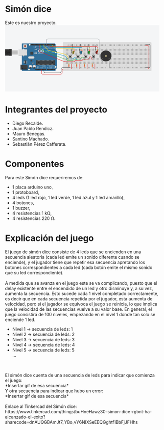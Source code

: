 # Simón dice
Este es nuestro proyecto.
![Alt text](conexiones.png)

# Integrantes del proyecto

* Diego Recalde.
* Juan Pablo Rendicz.
* Mauro Benegas.
* Santino Machado.
* Sebastián Pérez Cafferata.

# Componentes

Para este Simón dice requeriremos de:
+ 1 placa arduino uno, 
+ 1 protoboard,
+ 4 leds (1 led rojo, 1 led verde, 1 led azul y 1 led amarillo), 
+ 4 botones, 
+ 1 buzzer,
+ 4 resistencias 1 kΩ,
+ 4 resistencias 220 Ω.

# Explicación del juego

El juego de simón dice consiste de 4 leds que se encienden en una secuencia aleatoria (cada led emite un sonido diferente cuando se enciende), y el jugador tiene que repetir esa secuencia apretando los botones correspondientes a cada led (cada botón emite el mismo sonido que su led correspondiente).<br>
<br>
A medida que se avanza en el juego este se va complicando, puesto que el delay existente entre el encendido de un led y otro disminuye y, a su vez, aumenta la secuencia. Esto sucede cada 1 nivel completado correctamente, es decir que en cada secuencia repetida por el jugador, esta aumenta de velocidad, pero si el jugador se equivoca el juego se reinicia, lo que implica que la velocidad de las secuencias vuelve a su valor base. En general, el juego consistirá de 100 niveles, empezando en el nivel 1 donde tan solo se enciende 1 led.<br>
* Nivel 1 → secuencia de leds: 1
* Nivel 2 → secuencia de leds: 2
* Nivel 3 → secuencia de leds: 3
* Nivel 4 → secuencia de leds: 4
* Nivel 5 → secuencia de leds: 5<br>
…
<br>
<br>
El simón dice cuenta de una secuencia de leds para indicar que comienza el juego:<br>
*Insertar gif de esa secuencia*<br>
	Y otra secuencia para indicar que hubo un error:<br>
*Insertar gif de esa secuencia*<br>
<br>
Enlace al Tinkercad del Simón dice: <br>
https://www.tinkercad.com/things/buHneHawz30-simon-dice-rgbnt-ha-alcanzado-el-exito?sharecode=dnAUQGBAmJt7_YBo_vY6NIXSeEEQGghtf1BbFjJFHhs